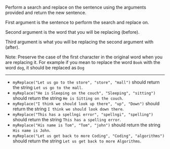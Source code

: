 Perform a search and replace on the sentence using the arguments provided and return the new sentence.

First argument is the sentence to perform the search and replace on.

Second argument is the word that you will be replacing (before).

Third argument is what you will be replacing the second argument with (after).

Note: Preserve the case of the first character in the original word when you are replacing it. For example if you mean to replace the word `Book` with the word `dog`, it should be replaced as `Dog`

---

* `myReplace("Let us go to the store", "store", "mall")` should return the string `Let us go to the mall`.
* `myReplace("He is Sleeping on the couch", "Sleeping", "sitting")` should return the string `He is Sitting on the couch`.
* `myReplace("I think we should look up there", "up", "Down")` should return the string `I think we should look down there`.
* `myReplace("This has a spellngi error", "spellngi", "spelling")` should return the string `This has a spelling error`.
* `myReplace("His name is Tom", "Tom", "john")` should return the string `His name is John`.
* `myReplace("Let us get back to more Coding", "Coding", "algorithms")` should return the string `Let us get back to more Algorithms`.
